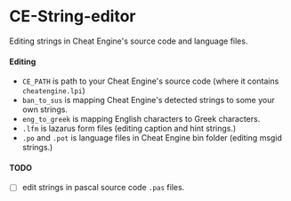 # CE-String-editor
Editing strings in Cheat Engine's source code and language files.

#### Editing
- `CE_PATH` is path to your Cheat Engine's source code (where it contains `cheatengine.lpi`) 
- `ban_to_sus` is mapping Cheat Engine's detected strings to some your own strings.
- `eng_to_greek` is mapping English characters to Greek characters.
- `.lfm` is lazarus form files (editing caption and hint strings.)
- `.po` and `.pot` is language files in Cheat Engine bin folder (editing msgid strings.)

#### TODO
- [ ] edit strings in pascal source code `.pas` files. 
